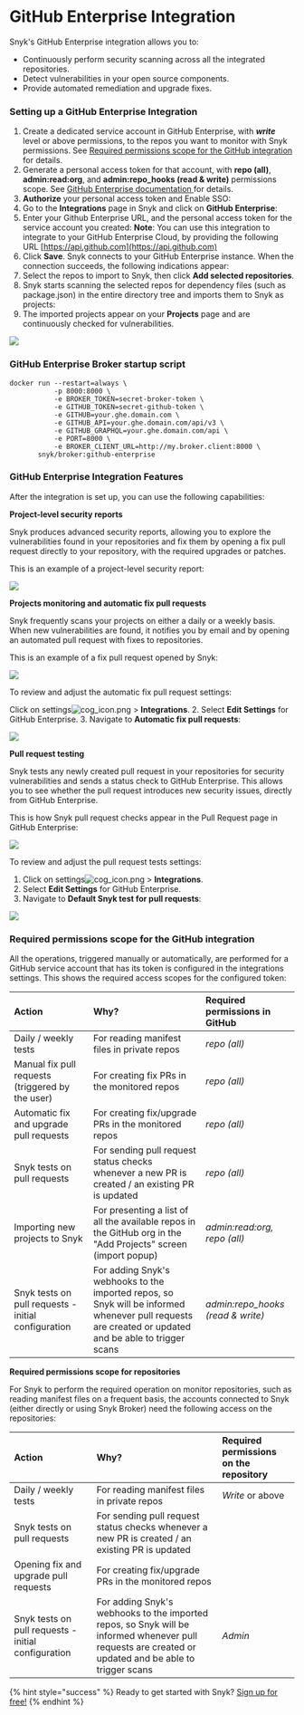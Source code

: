 # GitHub Enterprise Integration

Snyk's GitHub Enterprise integration allows you to:

* Continuously perform security scanning across all the integrated repositories.
* Detect vulnerabilities in your open source components.
* Provide automated remediation and upgrade fixes.

### Setting up a GitHub Enterprise Integration

1. Create a dedicated service account in GitHub Enterprise, with _**write**_ level or above permissions, to the repos you want to monitor with Snyk permissions. See [Required permissions scope for the GitHub integration](github-enterprise-integration.md/) for details.
2. Generate a personal access token for that account, with **repo \(all\)**, **admin:read:org**, and **admin:repo\_hooks \(read & write\)** permissions scope. See [GitHub Enterprise documentation ](https://docs.github.com/en/enterprise-server@2.22/github/authenticating-to-github/creating-a-personal-access-token)for details.
3. **Authorize** your personal access token and Enable SSO:
4. Go to the **Integrations** page in Snyk and click on **GitHub Enterprise**:
5. Enter your Github Enterprise URL, and the personal access token for the service account you created: **Note**: You can use this integration to integrate to your GitHub Enterprise Cloud, by providing the following URL [https://api.github.com](https://api.github.com)
6. Click **Save**. Snyk connects to your GitHub Enterprise instance. When the connection succeeds, the following indications appear:
7. Select the repos to import to Snyk, then click **Add selected repositories**. 
8. Snyk starts scanning the selected repos for dependency files \(such as package.json\) in the entire directory tree and imports them to Snyk as projects:
9. The imported projects appear on your **Projects** page and are continuously checked for vulnerabilities.

![](../../.gitbook/assets/which_repos%20%283%29%20%285%29%20%289%29%20%287%29%20%2818%29%20%285%29.jpg)

### GitHub Enterprise Broker startup script

```text
docker run --restart=always \
           -p 8000:8000 \
           -e BROKER_TOKEN=secret-broker-token \
           -e GITHUB_TOKEN=secret-github-token \
           -e GITHUB=your.ghe.domain.com \
           -e GITHUB_API=your.ghe.domain.com/api/v3 \
           -e GITHUB_GRAPHQL=your.ghe.domain.com/api \
           -e PORT=8000 \
           -e BROKER_CLIENT_URL=http://my.broker.client:8000 \
       snyk/broker:github-enterprise
```

### GitHub Enterprise Integration Features

After the integration is set up, you can use the following capabilities:

**Project-level security reports**

Snyk produces advanced security reports, allowing you to explore the vulnerabilities found in your repositories and fix them by opening a fix pull request directly to your repository, with the required upgrades or patches.

This is an example of a project-level security report:

![](../../.gitbook/assets/mceclip0-22-%20%282%29%20%285%29%20%286%29%20%281%29%20%281%29.png)

**Projects monitoring and automatic fix pull requests**

Snyk frequently scans your projects on either a daily or a weekly basis. When new vulnerabilities are found, it notifies you by email and by opening an automated pull request with fixes to repositories.

This is an example of a fix pull request opened by Snyk:

![](../../.gitbook/assets/uuid-6cfdaf0b-c349-468d-fe65-4f80bad110ea-en.png)

To review and adjust the automatic fix pull request settings:

Click on settings![cog\_icon.png](../../.gitbook/assets/cog_icon.png/) &gt; **Integrations**. 2. Select **Edit Settings** for GitHub Enterprise. 3. Navigate to **Automatic fix pull requests**:

![](../../.gitbook/assets/mceclip4%20%281%29%20%282%29%20%286%29%20%287%29%20%283%29%20%2812%29.png)

**Pull request testing**

Snyk tests any newly created pull request in your repositories for security vulnerabilities and sends a status check to GitHub Enterprise. This allows you to see whether the pull request introduces new security issues, directly from GitHub Enterprise.

This is how Snyk pull request checks appear in the Pull Request page in GitHub Enterprise:

![](../../.gitbook/assets/uuid-87113833-be79-dbe2-8860-a3f224d654c4-en%20%282%29%20%282%29%20%286%29%20%285%29%20%285%29.png)

To review and adjust the pull request tests settings:

1. Click on settings![cog\_icon.png](../../.gitbook/assets/cog_icon.png/) &gt; **Integrations**. 
2. Select **Edit Settings** for GitHub Enterprise. 
3. Navigate to **Default Snyk test for pull requests**:

![](../../.gitbook/assets/mceclip5%20%281%29.png)

### Required permissions scope for the GitHub integration

All the operations, triggered manually or automatically, are performed for a GitHub service account that has its token is configured in the integrations settings. This shows the required access scopes for the configured token:

| **Action** | **Why?** | **Required permissions in GitHub** |
| :--- | :--- | :--- |
| Daily / weekly tests | For reading manifest files in private repos | _repo \(all\)_ |
| Manual fix pull requests \(triggered by the user\) | For creating fix PRs in the monitored repos | _repo \(all\)_ |
| Automatic fix and upgrade pull requests | For creating fix/upgrade PRs in the monitored repos | _repo \(all\)_ |
| Snyk tests on pull requests | For sending pull request status checks whenever a new PR is created / an existing PR is updated | _repo \(all\)_ |
| Importing new projects to Snyk | For presenting a list of all the available repos in the GitHub org in the "Add Projects" screen \(import popup\) | _admin:read:org, repo \(all\)_ |
| Snyk tests on pull requests - initial configuration | For adding Snyk's webhooks to the imported repos, so Snyk will be informed whenever pull requests are created or updated and be able to trigger scans | _admin:repo\_hooks \(read & write\)_ |

**Required permissions scope for repositories**

For Snyk to perform the required operation on monitor repositories, such as reading manifest files on a frequent basis, the accounts connected to Snyk \(either directly or using Snyk Broker\) need the following access on the repositories:

| **Action** | **Why?** | **Required permissions on the repository** |
| :--- | :--- | :--- |
| Daily / weekly tests | For reading manifest files in private repos | _Write_ or above |
| Snyk tests on pull requests | For sending pull request status checks whenever a new PR is created / an existing PR is updated |  |
| Opening fix and upgrade pull requests | For creating fix/upgrade PRs in the monitored repos |  |
| Snyk tests on pull requests - initial configuration | For adding Snyk's webhooks to the imported repos, so Snyk will be informed whenever pull requests are created or updated and be able to trigger scans | _Admin_ |

{% hint style="success" %}
Ready to get started with Snyk? [Sign up for free!](https://snyk.io/login?cta=sign-up&loc=footer&page=support_docs_page)
{% endhint %}

